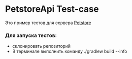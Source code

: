 # PetstoreApi Test-case 
Это пример тестов для сервера [Petstore](https://petstore.swagger.io/)

### Для запуска тестов:
* склонировать репозиторий
* В терминале выполнить команду ./gradlew build --info 
